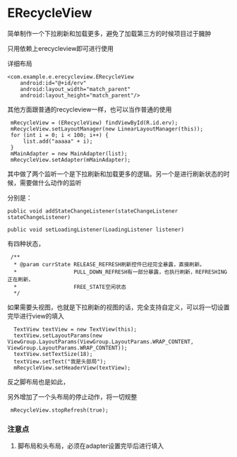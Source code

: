 # ERecycleView

简单制作一个下拉刷新和加载更多，避免了加载第三方的时候项目过于臃肿

只用依赖上erecycleview即可进行使用

详细布局


    <com.example.e.erecycleview.ERecycleView
        android:id="@+id/erv"
        android:layout_width="match_parent"
        android:layout_height="match_parent"/>



其他方面跟普通的recycleview一样，也可以当作普通的使用

     mRecycleView = (ERecycleView) findViewById(R.id.erv);
     mRecycleView.setLayoutManager(new LinearLayoutManager(this));
     for (int i = 0; i < 100; i++) {
         list.add("aaaaa" + i);
     }
     mMainAdapter = new MainAdapter(list);
     mRecycleView.setAdapter(mMainAdapter);


其中做了两个监听一个是下拉刷新和加载更多的逻辑。另一个是进行刷新状态的时候，需要做什么动作的监听


分别是：

    public void addStateChangeListener(stateChangeListener stateChangeListener)

    public void setLoadingListener(LoadingListener listener)


有四种状态，

     /**
      * @param currState RELEASE_REFRESH刷新控件已经完全暴露，直接刷新。
      *                  PULL_DOWN_REFRESH有一部分暴露，也执行刷新，REFRESHING正在刷新，
      *                  FREE_STATE空闲状态
      */

如果需要头视图，也就是下拉刷新的视图的话，完全支持自定义，可以将一切设置完毕进行view的填入


      TextView textView = new TextView(this);
      textView.setLayoutParams(new ViewGroup.LayoutParams(ViewGroup.LayoutParams.WRAP_CONTENT, ViewGroup.LayoutParams.WRAP_CONTENT));
      textView.setTextSize(18);
      textView.setText("我是头部局");
      mRecycleView.setHeaderView(textView);

反之脚布局也是如此，


另外增加了一个头布局的停止动作，将一切规整

     mRecycleView.stopRefresh(true);

### 注意点

1. 脚布局和头布局，必须在adapter设置完毕后进行填入
